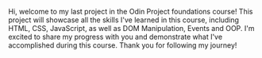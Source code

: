 Hi, welcome to my last project in the Odin Project foundations course! This project will showcase all the skills I've learned in this course, including HTML, CSS, JavaScript, as well as DOM Manipulation, Events and OOP. I'm excited to share my progress with you and demonstrate what I've accomplished during this course. Thank you for following my journey!